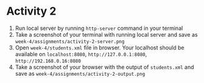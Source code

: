 # Activity 2

1. Run local server by running `http-server` command in your terminal
2. Take a screenshot of your terminal with running local server and save as `week-4/assignments/activity-2-server.png`
3. Open `week-4/students.xml` file in browser. Your localhost should be available on `localhost:8080`, `http://127.0.0.1:8080`, `http://192.168.0.16:8080`
4. Take a screenshot of your browser with the output of `students.xml` and save as `week-4/assignments/activity-2-output.png`
